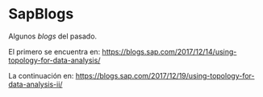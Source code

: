 # SapBlogs


Algunos *blogs* del pasado. 

El primero se encuentra en: https://blogs.sap.com/2017/12/14/using-topology-for-data-analysis/

La continuación en: https://blogs.sap.com/2017/12/19/using-topology-for-data-analysis-ii/
